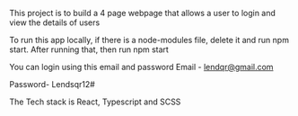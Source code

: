  This project is to build a 4 page webpage that allows a user to login and view the details of users

To run  this app locally, if there is a node-modules file, delete it and run npm start.
After running that, then run npm start

You can login using this email and password
Email - lendqr@gmail.com

Password- Lendsqr12#

The Tech stack is React, Typescript and SCSS
